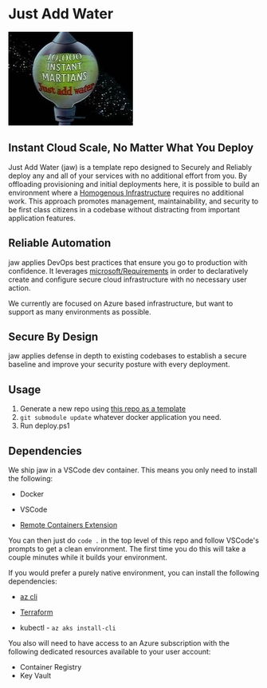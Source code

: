# Just Add Water

![Just Add Water](.images/martians.png)

## Instant Cloud Scale, No Matter What You Deploy

Just Add Water (jaw) is a template repo designed to Securely and Reliably deploy any and all of your services with no additional effort from you.  By offloading provisioning and initial deployments here, it is possible to build an environment where a [Homogenous Infrastructure](link) requires no additional work.  This approach promotes management, maintainability, and security to be first class citizens in a codebase without distracting from important application features.

## Reliable Automation

jaw applies DevOps best practices that ensure you go to production with confidence.  It leverages [microsoft/Requirements](https://github.com/microsoft/Requirements) in order to declaratively create and configure secure cloud infrastructure with no necessary user action.

We currently are focused on Azure based infrastructure, but want to support as many environments as possible.

## Secure By Design

jaw applies defense in depth to existing codebases to establish a secure baseline and improve your security posture with every deployment.

## Usage

1. Generate a new repo using [this repo as a template](https://github.com/zachChilders/just-add-water/generate)
2. `git submodule update` whatever docker application you need.
3. Run deploy.ps1

## Dependencies

We ship jaw in a VSCode dev container.  This means you only need to install the following:

- Docker

- VSCode

- [Remote Containers Extension](https://marketplace.visualstudio.com/items?itemName=ms-vscode-remote.remote-containers)

You can then just do `code .` in the top level of this repo and follow VSCode's prompts to get a clean environment.  The first time you do this will take a couple
minutes while it builds your environment.

If you would prefer a purely native environment, you can install the following dependencies:

- [az cli](https://docs.microsoft.com/en-us/cli/azure/install-azure-cli?view=azure-cli-latest)

- [Terraform](https://www.terraform.io/downloads.html)

- kubectl - `az aks install-cli`

You also will need to have access to an Azure subscription with the following dedicated resources available to your user account:
- Container Registry
- Key Vault
